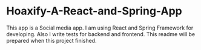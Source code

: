 # Hoaxify-A-React-and-Spring-App
This app is a Social media app. I am using React and Spring Framework for developing.
Also I write tests for backend and frontend.
This readme will be prepared when this project finished.
